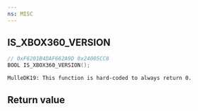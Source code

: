 ```yaml
---
ns: MISC
---
```

## IS_XBOX360_VERSION

```c
// 0xF6201B4DAF662A9D 0x24005CC8
BOOL IS_XBOX360_VERSION();
```

```
MulleDK19: This function is hard-coded to always return 0.  
```

## Return value
